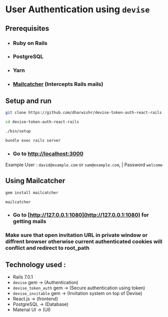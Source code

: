 # User Authentication using `devise`

## Prerequisites
* ### Ruby on Rails
* ### PostgreSQL
* ### Yarn
* ### [Mailcatcher](https://mailcatcher.me/) (Intercepts Rails mails)

## Setup and run
```bash
git clone https://github.com/dharwishr/devise-token-auth-react-rails

cd devise-token-auth-react-rails

./bin/setup

bundle exec rails server
```
* ### Go to [http://localhost:3000](http://localhost:3000)
Example User : `david@example.com` or `sam@example.com`, | Password `welcome`
## Using Mailcatcher
```bash
gem install mailcatcher

mailcatcher
```
* ### Go to [http://127.0.0.1:1080](http://127.0.0.1:1080) for getting mails
### Make sure that open invitation URL in private window or diffrent browser otherwise current authenticated cookies will conflict and redirect to root_path
## Technology used :
* Rails 7.0.1
* `devise` gem -> (Authentication)
* `devise_token_auth` gem -> (Secure authentication using token)
* `devise_invitable` gem -> (Invitation system on top of Devise)
* React.js -> (frontend)
* PostgreSQL -> (Database)
* Material UI -> (UI)
